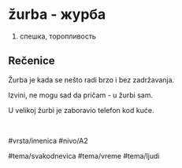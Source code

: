 # žurba - журба

1. спешка, торопливость  

## Rečenice

Žurba je kada se nešto radi brzo i bez zadržavanja.

Izvini, ne mogu sad da pričam - u žurbi sam.

U velikoj žurbi je zaboravio telefon kod kuće.

<br>

#vrsta/imenica
#nivo/A2

#tema/svakodnevica
#tema/vreme
#tema/ljudi
